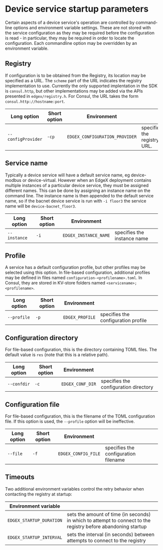 # Device service startup parameters

Certain aspects of a device service's operation are controlled by command-line options and environment variable settings. These are not stored with the service configuration as they may be required before the configuration is read - in particular, they may be required in order to locate the configuration. Each commandline option may be overridden by an environment variable.

## Registry

If configuration is to be obtained from the Registry, its location may be specified as a URL. The `scheme` part of the URL indicates the registry implementation to use. Currently the only supported implentation in the SDK is `consul.http`, but other implementations may be added via the APIs presented in `edgex/registry.h`. For Consul, the URL takes the form `consul.http://hostname:port`.

|Long option | Short option|Environment ||
|-|-|-|-|
`--configProvider` | `-cp` | `EDGEX_CONFIGURATION_PROVIDER` | specifies the registry URL.

## Service name

Typically a device service will have a default service name, eg device-modbus or device-virtual. However when an EdgeX deployment contains multiple instances of a particular device service, they must be assigned different names. This can be done by assigning an instance name on the command line. The instance name is then appended to the default service name, so if the bacnet device service is run with `-i floor3` the service name will be `device-bacnet_floor3`.

|Long option | Short option|Environment ||
|-|-|-|-|
`--instance` | `-i` | `EDGEX_INSTANCE_NAME` | specifies the instance name

## Profile

A service has a default configuration profile, but other profiles may be selected using this option. In file-based configuration, additional profiles may be defined in files named `configuration-<profilename>.toml`. In Consul, they are stored in KV-store folders named `<servicename>;<profilename>`.

|Long option | Short option|Environment ||
|-|-|-|-|
`--profile` | `-p` | `EDGEX_PROFILE` | specifies the configuration profile

## Configuration directory

For file-based configuration, this is the directory containing TOML files. The default value is `res` (note that this is a relative path).

|Long option | Short option|Environment ||
|-|-|-|-|
`--confdir` | `-c` | `EDGEX_CONF_DIR` | specifies the configuration directory

## Configuration file

For file-based configuration, this is the filename of the TOML configuration file. If this option is used, the `--profile` option will be ineffective.

|Long option | Short option|Environment ||
|-|-|-|-|
`--file` | `-f` | `EDGEX_CONFIG_FILE` | specifies the configuration filename

## Timeouts

Two additional environment variables control the retry behavior when contacting the registry at startup:

|Environment variable||
|-|-|
`EDGEX_STARTUP_DURATION` | sets the amount of time (in seconds) in which to attempt to connect to the registry before abandoning startup
`EDGEX_STARTUP_INTERVAL` | sets the interval (in seconds) between attempts to connect to the registry
